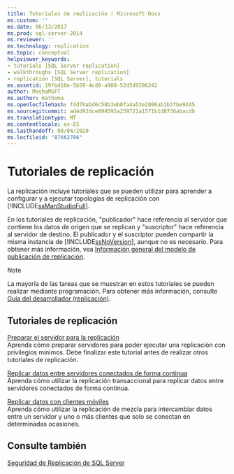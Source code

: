 ```yaml
---
title: Tutoriales de replicación | Microsoft Docs
ms.custom: ''
ms.date: 06/13/2017
ms.prod: sql-server-2014
ms.reviewer: ''
ms.technology: replication
ms.topic: conceptual
helpviewer_keywords:
- tutorials [SQL Server replication]
- walkthroughs [SQL Server replication]
- replication [SQL Server], tutorials
ms.assetid: 19fbd10e-5b59-4cd0-a988-52d5d9206242
author: MashaMSFT
ms.author: mathoma
ms.openlocfilehash: f4d70abd6c58b3eb0fa4a53e2806ab1b3fbe9245
ms.sourcegitcommit: ad4d92dce894592a259721a1571b1d8736abacdb
ms.translationtype: MT
ms.contentlocale: es-ES
ms.lasthandoff: 08/04/2020
ms.locfileid: "87662786"
---
```

# <a name="replication-tutorials"></a>Tutoriales de replicación
  La replicación incluye tutoriales que se pueden utilizar para aprender a configurar y a ejecutar topologías de replicación con [!INCLUDE[ssManStudioFull](../../includes/ssmanstudiofull-md.md)].  
  
 En los tutoriales de replicación, "publicador" hace referencia al servidor que contiene los datos de origen que se replican y "suscriptor" hace referencia al servidor de destino. El publicador y el suscriptor pueden compartir la misma instancia de [!INCLUDE[ssNoVersion](../../includes/ssnoversion-md.md)], aunque no es necesario. Para obtener más información, vea [Información general del modelo de publicación de replicación](publish/replication-publishing-model-overview.md).  
  
> [!NOTE]  
>  La mayoría de las tareas que se muestran en estos tutoriales se pueden realizar mediante programación. Para obtener más información, consulte [Guía del desarrollador &#40;replicación&#41;](concepts/replication-developer-documentation.md).  
  
## <a name="replication-tutorials"></a>Tutoriales de replicación  
 [Preparar el servidor para la replicación](tutorial-preparing-the-server-for-replication.md)  
 Aprenda cómo preparar servidores para poder ejecutar una replicación con privilegios mínimos. Debe finalizar este tutorial antes de realizar otros tutoriales de replicación.  
  
 [Replicar datos entre servidores conectados de forma continua](tutorial-replicating-data-between-continuously-connected-servers.md)  
 Aprenda cómo utilizar la replicación transaccional para replicar datos entre servidores conectados de forma continua.  
  
 [Replicar datos con clientes móviles](tutorial-replicating-data-with-mobile-clients.md)  
 Aprenda cómo utilizar la replicación de mezcla para intercambiar datos entre un servidor y uno o más clientes que solo se conectan en determinadas ocasiones.  
  
## <a name="see-also"></a>Consulte también  
 [Seguridad de Replicación de SQL Server](security/view-and-modify-replication-security-settings.md)  
  
  
